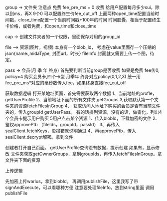 group -> 文件夹
注意点
  免费 fee_pre_ms = 0
  收费 给用户配置每月多少sui，除以到ms，再X 9个0
       可以配置终生价fee_cut_off
       上面两种open_time配置当前时间戳，close_time配置一个当前时间戳+100年的时间
  时间胶囊，相当于配置终生卡价格，或者免费，和open_time和close_time

cap -> 创建文件夹者的一个权限，里面保存对用的group_id

file —> 资源(图片，视频)
 本身有一个blob_id， 考虑在value里面存一个压缩的json{name:,midaType, 封面url，时长} fileInfo
 封面就又需要上传一个图，待定。
 
pass -> 会员(月 季 年 终身) 
  首先要判断当前group是否收费
  如果是免费
    fee传0, policy=4
    购买会员卡,四个卡型 月季年 终身对应policy(0,1,2,3)
    统一用fee_pre_ms*对应的毫秒数传入fee，如果终身直接fee_cut_off

获取数据逻辑
  打开某地址页面，首先需要获取两个数据
    1、当前地址的profle，getUserProfile
    2、当前地址下面的所有文件夹,getGroups
    3,获取默认第一个文件夹的资源fetchFilesInGroup
    4、 获取访问人地址下购买的会员是否有当前文件夹的，传入groupId getUserPass。
        有的话排列资源，没有的话，做雾化，列出4个会员卡提示用户购买
    5用户点击某个资源
      1、传入blobId，下载加密的文件
      2、 鉴权approvePtb （fileIds，groupId，passId）
      3、再传入sealClient.fetchKeys，没报错就说明通过
      4、再approvePtb，传入sealClient.decrypt解密。拿到文件

创建者打开自己页面。
getUserProfile查询没有数据，提示创建
如果有，显示修改
文件夹获取getOwnerGroups，拿到groupIds，再传入fetchFilesInGroup。拿文件夹下面的资源

上传逻辑
  
  先加密上传warlus，拿到blobId。
  再调用publishFile，这里我写了带signAndExecute，可以看哪种方便
  注意要处理fileInfo，放到string里面
  调用publishFile


      
  